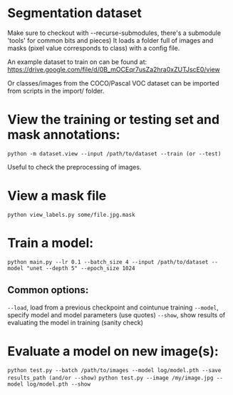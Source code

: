 # Segmentation dataset

Make sure to checkout with --recurse-submodules, there's a submodule 'tools' for common bits and pieces)
It loads a folder full of images and masks (pixel value corresponds to class) with a config file.

An example dataset to train on can be found at:
https://drive.google.com/file/d/0B_mOCEqr7usZa2hra0xZUTJscE0/view

Or classes/images from the COCO/Pascal VOC dataset can be imported from scripts in the import/ folder.



# View the training or testing set and mask annotations:
  `python -m dataset.view --input /path/to/dataset --train (or --test)`

  Useful to check the preprocessing of images.

# View a mask file
  `python view_labels.py some/file.jpg.mask`

# Train a model:
  `python main.py --lr 0.1 --batch_size 4 --input /path/to/dataset --model "unet --depth 5" --epoch_size 1024`

## Common options:
  `--load`, load from a previous checkpoint and cointunue training
  `--model`, specify model and model parameters (use quotes)
  `--show`, show results of evaluating the model in training (sanity check)

# Evaluate a model on new image(s):
  `python test.py --batch /path/to/images --model log/model.pth --save results_path (and/or --show)`
  `python test.py --image /my/image.jpg --model log/model.pth --show`
